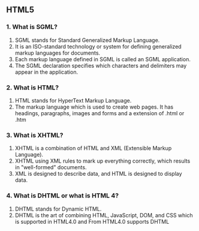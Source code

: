 ## HTML5

### 1.	What is SGML?
1. SGML stands for Standard Generalized Markup Language.
1. It is an ISO-standard technology or system for defining generalized markup languages for documents.
1. Each markup language defined in SGML is called an SGML application.
1. The SGML declaration specifies which characters and delimiters may appear in the application.

### 2.	What is HTML?
1. HTML stands for HyperText Markup Language.
1. The markup language which is used to create web pages. It has headings, paragraphs, images and forms and a extension of .html or .htm

### 3. What is XHTML?
1. XHTML is a combination of HTML and XML (Extensible Markup Language).
1. XHTML using XML rules to mark up everything correctly, which results in "well-formed" documents.
1. XML is designed to describe data, and HTML is designed to display data.

### 4. What is DHTML or what is HTML 4?
1.	DHTML stands for Dynamic HTML.
1.	DHTML is the art of combining HTML, JavaScript, DOM, and CSS which is supported in HTML4.0 and From HTML4.0 supports DHTML
